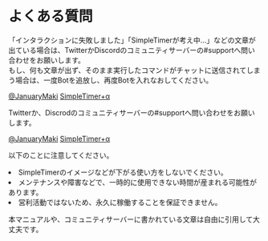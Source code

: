 # よくある質問
<procedure title="Q. スラッシュコマンドが実行されません。">
<p>
「インタラクションに失敗しました」「SimpleTimerが考え中…」などの文章が出ている場合は、TwitterかDiscordのコミュニティサーバーの#supportへ問い合わせをお願いします。<br/>
もし、何も文章が出ず、そのまま実行したコマンドがチャットに送信されてしまう場合は、一度Botを追放し、再度Botを入れなおしてください。
</p>
<deflist>
    <def title="Twitter">
        <a href="https://twitter.com/JanuaryMaki">@JanuaryMaki</a>
    </def>
    <def title="Discordコミュニティサーバー">
        <a href="https://community.simpletimer.dev/">SimpleTimer+α</a>
    </def>
</deflist>
</procedure>

<procedure title="Q. 不具合・誤字を発見しました。">
<p>Twitterか、Discrodのコミュニティサーバーの#supportへ問い合わせをお願いします。</p>
<deflist>
    <def title="Twitter">
        <a href="https://twitter.com/JanuaryMaki">@JanuaryMaki</a>
    </def>
    <def title="Discordコミュニティサーバー">
        <a href="https://community.simpletimer.dev/">SimpleTimer+α</a>
    </def>
</deflist>
</procedure>

<procedure title="Q. SimpleTImerを用いたゲームの販売・頒布や解説の文章の引用などでの注意点はありますでしょうか？">
<p>以下のことに注意してください。</p>
<list>
<li>SimpleTimerのイメージなどが下がる使い方をしないでください。</li>
<li>メンテナンスや障害などで、一時的に使用できない時間が産まれる可能性があります。</li>
<li>営利活動ではないため、永久に稼働することを保証できません。</li>
</list>
<p>本マニュアルや、コミュニティサーバーに書かれている文章は自由に引用して大丈夫です。</p>
</procedure>